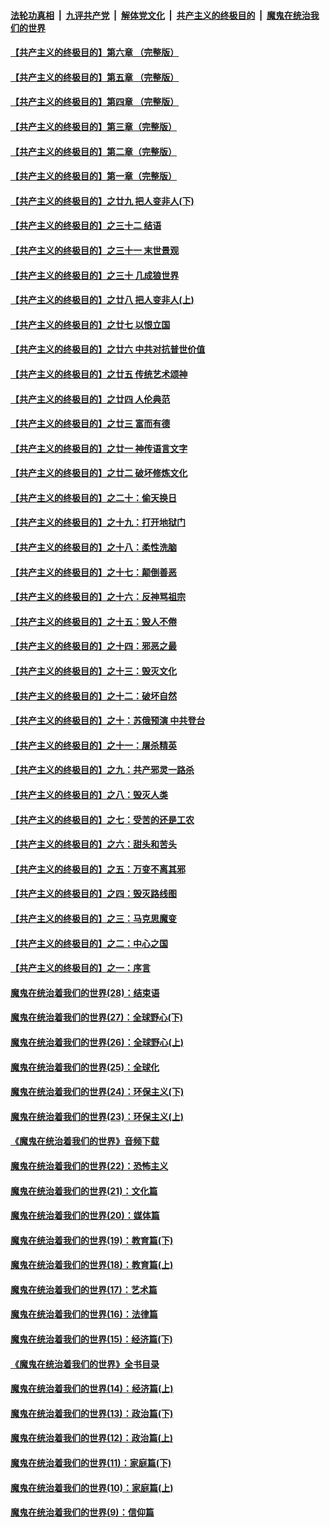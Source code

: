 

####  [法轮功真相](../../../../basic/blob/master/README.md?t=04140301) &nbsp;|&nbsp; [九评共产党](../../../../9ping.md/blob/master/README.md?t=04140301) &nbsp;|&nbsp; [解体党文化](../../../../jtdwh.md/blob/master/README.md?t=04140301)  &nbsp;|&nbsp; [共产主义的终极目的](../../../../gczydzjmd.md/blob/master/README.md?t=04140301) &nbsp;|&nbsp; [魔鬼在统治我们的世界](../../../../mgztzwmdsj.md/blob/master/README.md?t=04140301) 

#### [【共产主义的终极目的】第六章 （完整版）](../pages/nsc422/n11428913.md?t=04140301) 

#### [【共产主义的终极目的】第五章 （完整版）](../pages/nsc422/n11428912.md?t=04140301) 

#### [【共产主义的终极目的】第四章 （完整版）](../pages/nsc422/n11428907.md?t=04140301) 

#### [【共产主义的终极目的】第三章（完整版）](../pages/nsc422/n11428848.md?t=04140301) 

#### [【共产主义的终极目的】第二章（完整版）](../pages/nsc422/n11428831.md?t=04140301) 

#### [【共产主义的终极目的】第一章（完整版）](../pages/nsc422/n11417651.md?t=04140301) 

#### [【共产主义的终极目的】之廿九 把人变非人(下)](../pages/nsc422/n11344140.md?t=04140301) 

#### [【共产主义的终极目的】之三十二 结语](../pages/nsc422/n11360535.md?t=04140301) 

#### [【共产主义的终极目的】之三十一 末世景观](../pages/nsc422/n11351129.md?t=04140301) 

#### [【共产主义的终极目的】之三十 几成狼世界](../pages/nsc422/n11348280.md?t=04140301) 

#### [【共产主义的终极目的】之廿八 把人变非人(上)](../pages/nsc422/n11340492.md?t=04140301) 

#### [【共产主义的终极目的】之廿七 以恨立国](../pages/nsc422/n11336944.md?t=04140301) 

#### [【共产主义的终极目的】之廿六 中共对抗普世价值](../pages/nsc422/n11324785.md?t=04140301) 

#### [【共产主义的终极目的】之廿五 传统艺术颂神](../pages/nsc422/n11296396.md?t=04140301) 

#### [【共产主义的终极目的】之廿四 人伦典范](../pages/nsc422/n11296397.md?t=04140301) 

#### [【共产主义的终极目的】之廿三 富而有德](../pages/nsc422/n11283598.md?t=04140301) 

#### [【共产主义的终极目的】之廿一 神传语言文字](../pages/nsc422/n11263265.md?t=04140301) 

#### [【共产主义的终极目的】之廿二 破坏修炼文化](../pages/nsc422/n11245728.md?t=04140301) 

#### [【共产主义的终极目的】之二十：偷天换日](../pages/nsc422/n11238846.md?t=04140301) 

#### [【共产主义的终极目的】之十九：打开地狱门](../pages/nsc422/n11206376.md?t=04140301) 

#### [【共产主义的终极目的】之十八：柔性洗脑](../pages/nsc422/n11199994.md?t=04140301) 

#### [【共产主义的终极目的】之十七：颠倒善恶](../pages/nsc422/n11179782.md?t=04140301) 

#### [【共产主义的终极目的】之十六：反神骂祖宗](../pages/nsc422/n11166798.md?t=04140301) 

#### [【共产主义的终极目的】之十五：毁人不倦](../pages/nsc422/n11166792.md?t=04140301) 

#### [【共产主义的终极目的】之十四：邪恶之最](../pages/nsc422/n11150249.md?t=04140301) 

#### [【共产主义的终极目的】之十三：毁灭文化](../pages/nsc422/n11135227.md?t=04140301) 

#### [【共产主义的终极目的】之十二：破坏自然](../pages/nsc422/n11135214.md?t=04140301) 

#### [【共产主义的终极目的】之十：苏俄预演 中共登台](../pages/nsc422/n11118424.md?t=04140301) 

#### [【共产主义的终极目的】之十一：屠杀精英](../pages/nsc422/n11118442.md?t=04140301) 

#### [【共产主义的终极目的】之九：共产邪灵一路杀](../pages/nsc422/n11114139.md?t=04140301) 

#### [【共产主义的终极目的】之八：毁灭人类](../pages/nsc422/n11108503.md?t=04140301) 

#### [【共产主义的终极目的】之七：受苦的还是工农](../pages/nsc422/n11101809.md?t=04140301) 

#### [【共产主义的终极目的】之六：甜头和苦头](../pages/nsc422/n11096971.md?t=04140301) 

#### [【共产主义的终极目的】之五：万变不离其邪](../pages/nsc422/n11091285.md?t=04140301) 

#### [【共产主义的终极目的】之四：毁灭路线图](../pages/nsc422/n11086284.md?t=04140301) 

#### [【共产主义的终极目的】之三：马克思魔变](../pages/nsc422/n11061941.md?t=04140301) 

#### [【共产主义的终极目的】之二：中心之国](../pages/nsc422/n11047728.md?t=04140301) 

#### [【共产主义的终极目的】之一：序言](../pages/nsc422/n11086077.md?t=04140301) 

#### [魔鬼在统治着我们的世界(28)：结束语](../pages/nsc422/n10936246.md?t=04140301) 

#### [魔鬼在统治着我们的世界(27)：全球野心(下)](../pages/nsc422/n10928319.md?t=04140301) 

#### [魔鬼在统治着我们的世界(26)：全球野心(上)](../pages/nsc422/n10900318.md?t=04140301) 

#### [魔鬼在统治着我们的世界(25)：全球化](../pages/nsc422/n10788205.md?t=04140301) 

#### [魔鬼在统治着我们的世界(24)：环保主义(下)](../pages/nsc422/n10695307.md?t=04140301) 

#### [魔鬼在统治着我们的世界(23)：环保主义(上)](../pages/nsc422/n10688613.md?t=04140301) 

#### [《魔鬼在统治着我们的世界》音频下载](../pages/nsc422/n10635553.md?t=04140301) 

#### [魔鬼在统治着我们的世界(22)：恐怖主义](../pages/nsc422/n10614727.md?t=04140301) 

#### [魔鬼在统治着我们的世界(21)：文化篇](../pages/nsc422/n10597706.md?t=04140301) 

#### [魔鬼在统治着我们的世界(20)：媒体篇](../pages/nsc422/n10586579.md?t=04140301) 

#### [魔鬼在统治着我们的世界(19)：教育篇(下)](../pages/nsc422/n10564808.md?t=04140301) 

#### [魔鬼在统治着我们的世界(18)：教育篇(上)](../pages/nsc422/n10526970.md?t=04140301) 

#### [魔鬼在统治着我们的世界(17)：艺术篇](../pages/nsc422/n10499093.md?t=04140301) 

#### [魔鬼在统治着我们的世界(16)：法律篇](../pages/nsc422/n10485969.md?t=04140301) 

#### [魔鬼在统治着我们的世界(15)：经济篇(下)](../pages/nsc422/n10469975.md?t=04140301) 

#### [《魔鬼在统治着我们的世界》全书目录](../pages/nsc422/n10464261.md?t=04140301) 

#### [魔鬼在统治着我们的世界(14)：经济篇(上)](../pages/nsc422/n10457370.md?t=04140301) 

#### [魔鬼在统治着我们的世界(13)：政治篇(下)](../pages/nsc422/n10448270.md?t=04140301) 

#### [魔鬼在统治着我们的世界(12)：政治篇(上)](../pages/nsc422/n10444576.md?t=04140301) 

#### [魔鬼在统治着我们的世界(11)：家庭篇(下)](../pages/nsc422/n10440961.md?t=04140301) 

#### [魔鬼在统治着我们的世界(10)：家庭篇(上)](../pages/nsc422/n10435448.md?t=04140301) 

#### [魔鬼在统治着我们的世界(9)：信仰篇](../pages/nsc422/n10432159.md?t=04140301) 

